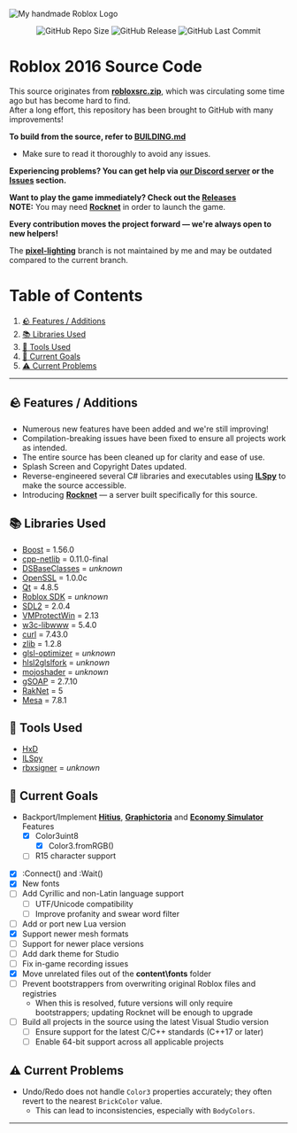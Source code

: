 ![My *handmade* Roblox Logo](https://github.com/user-attachments/assets/ced623cd-6692-4759-8e46-e9453f5454fc)

<p align="center">
<img alt="GitHub Repo Size" src="https://img.shields.io/github/repo-size/P0L3NARUBA/roblox-2016-source-code">
<img alt="GitHub Release" src="https://img.shields.io/github/v/release/P0L3NARUBA/roblox-2016-source-code?color=violet">
<img alt="GitHub Last Commit" src="https://img.shields.io/github/last-commit/P0L3NARUBA/roblox-2016-source-code/master">
</p>

# Roblox 2016 Source Code

This source originates from **[robloxsrc.zip](https://mega.nz/file/mrxkSRRK#n5YmV1iPUPZCfiI6IDWkT3eDq9k3-yA7rl_hURked8Y)**, which was circulating some time ago but has become hard to find.<br>
After a long effort, this repository has been brought to GitHub with many improvements!

**To build from the source, refer to [BUILDING.md](/BUILDING.md)**<br>
- Make sure to read it thoroughly to avoid any issues.

**Experiencing problems? You can get help via [our Discord server](https://www.discord.gg/rVrYHdrbsp) or the [Issues](https://github.com/P0L3NARUBA/roblox-2016-source-code/issues) section.**

**Want to play the game immediately? Check out the [Releases](https://github.com/P0L3NARUBA/roblox-2016-source-code/releases)**<br>
**NOTE:** You may need **[Rocknet](https://github.com/P0L3NARUBA/Rocknet/tree/main)** in order to launch the game.

**Every contribution moves the project forward — we're always open to new helpers!**

The **[pixel-lighting](https://github.com/P0L3NARUBA/roblox-2016-source-code/tree/pixel-lighting)** branch is not maintained by me and may be outdated compared to the current branch.

# Table of Contents
1. [🪨 Features / Additions](#-features--additions)
2. [📚 Libraries Used](#-libraries-used)
3. [🔨 Tools Used](#-tools-used)
4. [🎯 Current Goals](#-current-goals)
5. [⚠️ Current Problems](#%EF%B8%8F-current-problems)

---

## 🪨 Features / Additions
- Numerous new features have been added and we're still improving!
- Compilation-breaking issues have been fixed to ensure all projects work as intended.
- The entire source has been cleaned up for clarity and ease of use.
- Splash Screen and Copyright Dates updated.
- Reverse-engineered several C# libraries and executables using **[ILSpy](https://github.com/icsharpcode/ILSpy/releases)** to make the source accessible.
- Introducing **[Rocknet](https://github.com/P0L3NARUBA/Rocknet/tree/main)** — a server built specifically for this source.

## 📚 Libraries Used
- [Boost](/Contribs/boost_1_56_0) = 1.56.0
- [cpp-netlib](/Contribs/cpp-netlib-0.11.0-final) = 0.11.0-final
- [DSBaseClasses](/Contribs/DSBaseClasses) = *unknown*
- [OpenSSL](/Contribs/openssl) = 1.0.0c
- [Qt](/BUILDING_CONTRIBS.md) = 4.8.5
- [Roblox SDK](/Contribs/SDK) = *unknown*
- [SDL2](/Contribs/SDL2) = 2.0.4
- [VMProtectWin](/Contribs/VMProtectWin_2.13) = 2.13
- [w3c-libwww](/Contribs/w3c-libwww-5.4.0) = 5.4.0
- [curl](/Contribs/windows/x86/curl/curl-7.43.0) = 7.43.0
- [zlib](/Contribs/windows/x86/zlib/zlib-1.2.8) = 1.2.8
- [glsl-optimizer](/Rendering/ShaderCompiler/glsl-optimizer) = *unknown*
- [hlsl2glslfork](/Rendering/ShaderCompiler/hlsl2glslfork) = *unknown*
- [mojoshader](/Rendering/ShaderCompiler/mojoshader) = *unknown*
- [gSOAP](/RCCService/gSOAP/gsoap-2.7) = 2.7.10
- [RakNet](/Network/raknet) = 5 
- [Mesa](/RCCService/Mesa-7.8.1) = 7.8.1

## 🔨 Tools Used
- [HxD](https://mh-nexus.de/en/downloads.php?product=HxD20)
- [ILSpy](https://github.com/icsharpcode/ILSpy/releases)
- [rbxsigner](/Tools/rbxsigner) = *unknown*

## 🎯 Current Goals
- Backport/Implement **[Hitius](https://mega.nz/file/DnxUTAgI#52pYMEJyRFMMXVMAU71GboVWYxaTCv25eWB4QHFma6M)**, **[Graphictoria](https://mega.nz/file/e2RU0YbT#tGVrpYqR4fv6z7a4QQcdqT0nbmgdssGm3wGFd9jCiHA)** and **[Economy Simulator](https://mega.nz/file/76AyxJzC#fuKcKHTK6YI5S8zLyelsB7PIt0fVVTsWu9KTrgvXk2E)** Features
  - [x] Color3uint8  
     - [x] Color3.fromRGB()  
  - [ ] R15 character support  
- [x] :Connect() and :Wait()
- [x] New fonts
- [ ] Add Cyrillic and non-Latin language support  
  - [ ] UTF/Unicode compatibility  
  - [ ] Improve profanity and swear word filter  
- [ ] Add or port new Lua version
- [x] Support newer mesh formats  
- [ ] Support for newer place versions 
- [ ] Add dark theme for Studio  
- [ ] Fix in-game recording issues  
- [x] Move unrelated files out of the **content\fonts** folder  
- [ ] Prevent bootstrappers from overwriting original Roblox files and registries  
  - When this is resolved, future versions will only require bootstrappers; updating Rocknet will be enough to upgrade
- [ ] Build all projects in the source using the latest Visual Studio version  
  - [ ] Ensure support for the latest C/C++ standards (C++17 or later)  
  - [ ] Enable 64-bit support across all applicable projects 

## ⚠️ Current Problems
- Undo/Redo does not handle `Color3` properties accurately; they often revert to the nearest `BrickColor` value.
  - This can lead to inconsistencies, especially with `BodyColors`.

---
